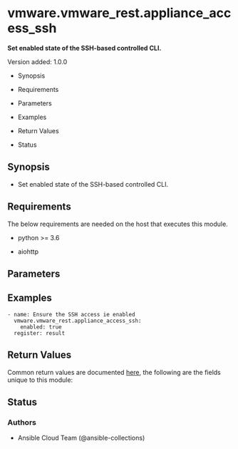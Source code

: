 # vmware.vmware_rest.appliance_access_ssh

**Set enabled state of the SSH-based controlled CLI.**

Version added: 1.0.0


* Synopsis


* Requirements


* Parameters


* Examples


* Return Values


* Status

## Synopsis


* Set enabled state of the SSH-based controlled CLI.

## Requirements

The below requirements are needed on the host that executes this
module.


* python >= 3.6


* aiohttp

## Parameters

## Examples

```
- name: Ensure the SSH access ie enabled
  vmware.vmware_rest.appliance_access_ssh:
    enabled: true
  register: result
```

## Return Values

Common return values are documented [here](https://docs.ansible.com/ansible/latest/reference_appendices/common_return_values.html#common-return-values),
the following are the fields unique to this module:

## Status

### Authors


* Ansible Cloud Team (@ansible-collections)
